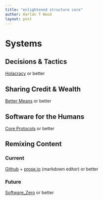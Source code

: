 ```yaml
---
title: "enlightened structure core"
author: Harlan T Wood
layout: post
---
```


Systems
=======

Decisions & Tactics
-------------------
[Holacracy](http://www.holacracy.org/sites/default/files/resources/holacracy_constitution_v3.0_0.pdf) or better
    
Sharing Credit & Wealth
-----------------------
[Better Means](http://bettermeans.com/front/open_enterprise_governance_model.html) or better

Software for the Humans
-----------------------
[Core Protocols](http://liveingreatness.com/files/core-protocols-3.03.html) or better

Remixing Content
----------------

### Current
[Github](https://help.github.com/) + [prose.io](http://prose.io/) (markdown editor) or better

### Future
[Software_Zero](http://enlightenedstructure.org/Software_Zero/) or better

